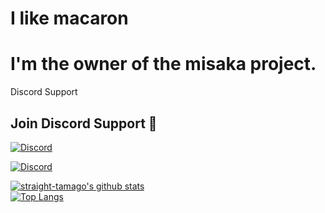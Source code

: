 # I like macaron<br>

# I'm the owner of the misaka project.

Discord Support

## Join Discord Support 🍉

<a href='https://discord.gg/KSExeZVAGX'><img align='center' alt='Discord' src='https://img.shields.io/discord/1156843198799421490?color=36309d&label=DISCORD&logo=discord&logoColor=white&style=for-the-badge'></a>

<a href='https://discord.gg/mVrPxY3X6W'><img align='center' alt='Discord' src='https://img.shields.io/discord/1074625970029477919?color=36309d&label=DISCORD&logo=discord&logoColor=white&style=for-the-badge'></a>

[![straight-tamago's github stats](https://github-readme-stats.vercel.app/api?username=straight-tamago&show_icons=true&hide=contribs,prs,issues&theme=radical)](https://github.com/straight-tamago/github-readme-stats)
<br>
[![Top Langs](https://github-readme-stats.vercel.app/api/top-langs/?username=straight-tamago&layout=compact&theme=radical)](https://github.com/anuraghazra/github-readme-stats)
